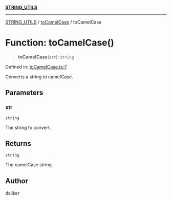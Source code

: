 [**STRING_UTILS**](../../README.md)

***

[STRING_UTILS](../../README.md) / [toCamelCase](../README.md) / toCamelCase

# Function: toCamelCase()

> **toCamelCase**(`str`): `string`

Defined in: [toCamelCase.ts:7](https://github.com/dailker/everyutil/blob/41b2b91e0d43fdbbea18f7ea0bcf4029dd413f41/src/string/toCamelCase.ts#L7)

Converts a string to camelCase.

## Parameters

### str

`string`

The string to convert.

## Returns

`string`

The camelCase string.

## Author

dailker
